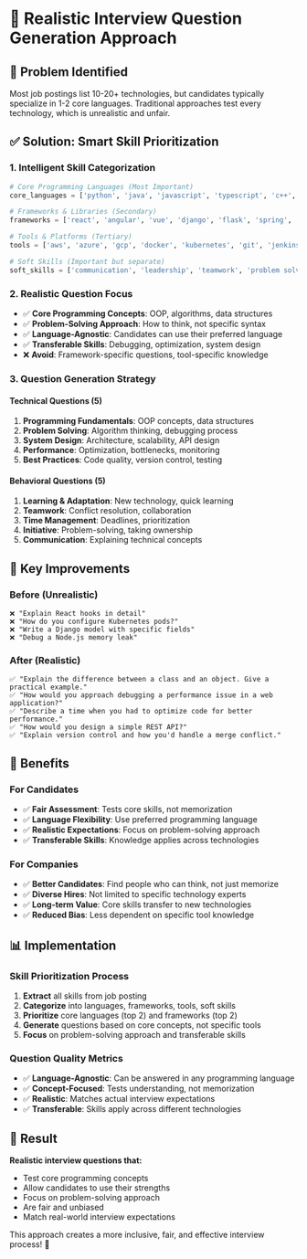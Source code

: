 # 🎯 Realistic Interview Question Generation Approach

## 🚨 **Problem Identified**
Most job postings list 10-20+ technologies, but candidates typically specialize in 1-2 core languages. Traditional approaches test every technology, which is unrealistic and unfair.

## ✅ **Solution: Smart Skill Prioritization**

### **1. Intelligent Skill Categorization**
```python
# Core Programming Languages (Most Important)
core_languages = ['python', 'java', 'javascript', 'typescript', 'c++', 'c#', 'go', 'rust']

# Frameworks & Libraries (Secondary)  
frameworks = ['react', 'angular', 'vue', 'django', 'flask', 'spring', 'express']

# Tools & Platforms (Tertiary)
tools = ['aws', 'azure', 'gcp', 'docker', 'kubernetes', 'git', 'jenkins']

# Soft Skills (Important but separate)
soft_skills = ['communication', 'leadership', 'teamwork', 'problem solving']
```

### **2. Realistic Question Focus**
- ✅ **Core Programming Concepts**: OOP, algorithms, data structures
- ✅ **Problem-Solving Approach**: How to think, not specific syntax
- ✅ **Language-Agnostic**: Candidates can use their preferred language
- ✅ **Transferable Skills**: Debugging, optimization, system design
- ❌ **Avoid**: Framework-specific questions, tool-specific knowledge

### **3. Question Generation Strategy**

#### **Technical Questions (5)**
1. **Programming Fundamentals**: OOP concepts, data structures
2. **Problem Solving**: Algorithm thinking, debugging process
3. **System Design**: Architecture, scalability, API design
4. **Performance**: Optimization, bottlenecks, monitoring
5. **Best Practices**: Code quality, version control, testing

#### **Behavioral Questions (5)**
1. **Learning & Adaptation**: New technology, quick learning
2. **Teamwork**: Conflict resolution, collaboration
3. **Time Management**: Deadlines, prioritization
4. **Initiative**: Problem-solving, taking ownership
5. **Communication**: Explaining technical concepts

## 🎯 **Key Improvements**

### **Before (Unrealistic)**
```
❌ "Explain React hooks in detail"
❌ "How do you configure Kubernetes pods?"
❌ "Write a Django model with specific fields"
❌ "Debug a Node.js memory leak"
```

### **After (Realistic)**
```
✅ "Explain the difference between a class and an object. Give a practical example."
✅ "How would you approach debugging a performance issue in a web application?"
✅ "Describe a time when you had to optimize code for better performance."
✅ "How would you design a simple REST API?"
✅ "Explain version control and how you'd handle a merge conflict."
```

## 🚀 **Benefits**

### **For Candidates**
- ✅ **Fair Assessment**: Tests core skills, not memorization
- ✅ **Language Flexibility**: Use preferred programming language
- ✅ **Realistic Expectations**: Focus on problem-solving approach
- ✅ **Transferable Skills**: Knowledge applies across technologies

### **For Companies**
- ✅ **Better Candidates**: Find people who can think, not just memorize
- ✅ **Diverse Hires**: Not limited to specific technology experts
- ✅ **Long-term Value**: Core skills transfer to new technologies
- ✅ **Reduced Bias**: Less dependent on specific tool knowledge

## 📊 **Implementation**

### **Skill Prioritization Process**
1. **Extract** all skills from job posting
2. **Categorize** into languages, frameworks, tools, soft skills
3. **Prioritize** core languages (top 2) and frameworks (top 2)
4. **Generate** questions based on core concepts, not specific tools
5. **Focus** on problem-solving approach and transferable skills

### **Question Quality Metrics**
- ✅ **Language-Agnostic**: Can be answered in any programming language
- ✅ **Concept-Focused**: Tests understanding, not memorization
- ✅ **Realistic**: Matches actual interview expectations
- ✅ **Transferable**: Skills apply across different technologies

## 🎉 **Result**

**Realistic interview questions that:**
- Test core programming concepts
- Allow candidates to use their strengths
- Focus on problem-solving approach
- Are fair and unbiased
- Match real-world interview expectations

This approach creates a more inclusive, fair, and effective interview process! 🚀
